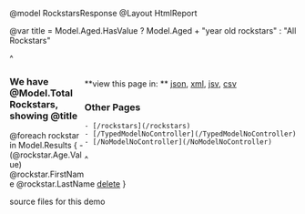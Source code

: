 ﻿@model RockstarsResponse
@Layout HtmlReport

@var title = Model.Aged.HasValue ? Model.Aged + "year old rockstars" : "All Rockstars"

^<div style="float:right">

**view this page in: **
[json](?format=json),
[xml](?format=xml),
[jsv](?format=jsv),
[csv](?format=csv)

### Other Pages

    - [/rockstars](/rockstars)
    - [/TypedModelNoController](/TypedModelNoController)
    - [/NoModelNoController](/NoModelNoController)

^</div>

### We have @Model.Total Rockstars, showing @title

@foreach rockstar in Model.Results {
    - (@rockstar.Age.Value) @rockstar.FirstName @rockstar.LastName [delete](/rockstars/delete/@rockstar.Id)
}

source files for this demo